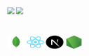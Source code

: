 <div dir="auto">
  <a href="mailto:vsdutraa@gmail.com"><img src="https://img.shields.io/badge/Gmail-D14836?style=for-the-badge&logo=gmail&logoColor=white"/></a>
  <a href="https://www.linkedin.com/in/vsdutraa/" rel="nofollow" target="_blank"><img src="https://img.shields.io/badge/LinkedIn-0077B5?style=for-the-badge&logo=linkedin&logoColor=white"/></a>
</div>

##

<br />
<div dir="auto">
  <img
    src="https://raw.githubusercontent.com/devicons/devicon/master/icons/mongodb/mongodb-original.svg"
    alt="mongodb"
    align="center"
    width="40"
    height="30"
  />
  <img
    src="https://raw.githubusercontent.com/devicons/devicon/master/icons/react/react-original.svg"
    alt="react"
    align="center"
    width="40"
    height="30"
  />
  <img
    src="https://raw.githubusercontent.com/devicons/devicon/master/icons/nextjs/nextjs-original.svg"
    alt="nextjs"
    align="center"
    width="40"
    height="30"
  />
  <img
    src="https://raw.githubusercontent.com/devicons/devicon/master/icons/nodejs/nodejs-original.svg"
    alt="nodejs"
    align="center"
    width="40"
    height="30"
  />
</div>
